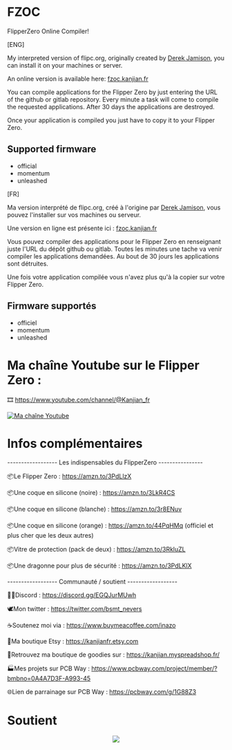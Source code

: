 # FZOC

FlipperZero Online Compiler!

[ENG]

My interpreted version of flipc.org, originally created by [Derek Jamison](https://github.com/jamisonderek), you can install it on your machines or server.

An online version is available here: [fzoc.kanjian.fr](https://fzoc.kanjian.fr)

You can compile applications for the Flipper Zero by just entering the URL of the github or gitlab repository. Every minute a task will come to compile the requested applications. After 30 days the applications are destroyed.

Once your application is compiled you just have to copy it to your Flipper Zero.

## Supported firmware

- official
- momentum
- unleashed


[FR]

Ma version interprété de flipc.org, créé à l'origine par [Derek Jamison](https://github.com/jamisonderek), vous pouvez l'installer sur vos machines ou serveur.

Une version en ligne est présente ici : [fzoc.kanjian.fr](https://fzoc.kanjian.fr)

Vous pouvez compiler des applications pour le Flipper Zero en renseignant juste l'URL du dépôt github ou gitlab. Toutes les minutes une tache va venir compiler les applications demandées. Au bout de 30 jours les applications sont détruites.

Une fois votre application compilée vous n'avez plus qu'à la copier sur votre Flipper Zero.

## Firmware supportés

- officiel
- momentum
- unleashed

# Ma chaîne Youtube sur le Flipper Zero :

🎞️ https://www.youtube.com/channel/@Kanjian_fr

[![Ma chaîne Youtube](https://yt3.googleusercontent.com/ZTyESfQjVuNcqrrBROeB1SDHxqAT5aRcLq9r1nXZKeQc1WnwJ2uDedAb3IUEv9ovBWKxnV0r0A=s176-c-k-c0x00ffffff-no-rj)](https://www.youtube.com/channel/UCUpLghnyh9zuF3wghk6ZUng "Ma chaîne Youtube")


# Infos complémentaires

------------------ Les indispensables du FlipperZero ----------------

📦Le Flipper Zero : https://amzn.to/3PdLlzX

📦Une coque en silicone (noire) : https://amzn.to/3LkR4CS

📦Une coque en silicone (blanche) : https://amzn.to/3r8ENuv

📦Une coque en silicone (orange) : https://amzn.to/44PqHMq (officiel et plus cher que les deux autres)

📦Vitre de protection (pack de deux) : https://amzn.to/3RkluZL

📦Une dragonne pour plus de sécurité : https://amzn.to/3PdLKlX


------------------ Communauté / soutient ------------------ 

🧑‍💻Discord : https://discord.gg/EGQJurMUwh

🕊️Mon twitter : https://twitter.com/bsmt_nevers

☕Soutenez moi via : https://www.buymeacoffee.com/inazo

🛒Ma boutique Etsy : https://kanjianfr.etsy.com

🧺Retrouvez ma boutique de goodies sur : https://kanjian.myspreadshop.fr/

🏭Mes projets sur PCB Way : https://www.pcbway.com/project/member/?bmbno=0A4A7D3F-A993-45

🌐Lien de parrainage sur PCB Way : https://pcbway.com/g/1G88Z3


# Soutient

<p align="center">
<a href="https://www.buymeacoffee.com/inazo">
  <img src="https://www.kanjian.fr/wp-content/uploads/2022/06/H5V9_pZc-300x84.png">
</a>
</p>